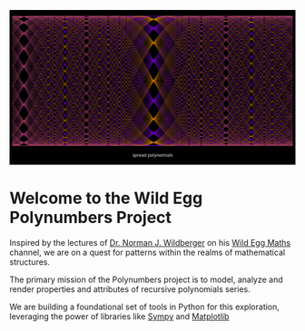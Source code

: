 ![detail of 256 spread polynomials in two colors](spread_detail.png)

# Welcome to the Wild Egg Polynumbers Project

Inspired by the lectures of [Dr. Norman J. Wildberger](https://www.youtube.com/c/njwildberger) on his [Wild Egg Maths](https://www.youtube.com/c/WildEggmathematicscourses) channel, we are on a quest for patterns within the realms of mathematical structures.

The primary mission of the Polynumbers project is to model, analyze and render properties and attributes of recursive polynomials series.

We are building a foundational set of tools in Python for this exploration, leveraging the power of libraries like [Sympy](sympy.org) and [Matplotlib](matplotlib.org)


